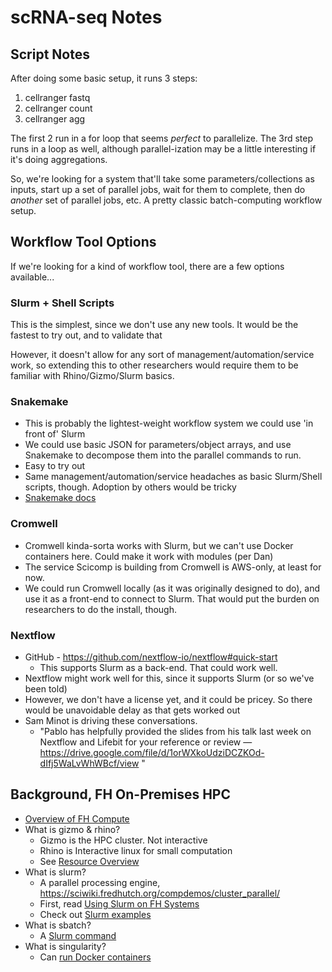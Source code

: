 # scRNA-seq Notes

## Script Notes

After doing some basic setup, it runs 3 steps:

1. cellranger fastq
2. cellranger count 
3. cellranger agg

The first 2 run in a for loop that seems *perfect* to parallelize. The 3rd step runs in a loop as well, although parallel-ization may be a little interesting if it's doing aggregations.

So, we're looking for a system that'll take some parameters/collections as inputs, start up a set of parallel jobs, wait for them to complete, then do *another* set of parallel jobs, etc. A pretty classic batch-computing workflow setup.



## Workflow Tool Options

If we're looking for a kind of workflow tool, there are a few options available...

### Slurm + Shell Scripts

This is the simplest, since we don't use any new tools. It would be the fastest to try out, and to validate that

However, it doesn't allow for any sort of management/automation/service work, so extending this to other researchers would require them to be familiar with Rhino/Gizmo/Slurm basics. 


### Snakemake

* This is probably the lightest-weight workflow system we could use 'in front of' Slurm
* We could use basic JSON for parameters/object arrays, and use Snakemake to decompose them into the parallel commands to run. 
* Easy to try out
* Same management/automation/service headaches as basic Slurm/Shell scripts, though. Adoption by others would be tricky
* [Snakemake docs](https://snakemake.readthedocs.io/en/stable/)


### Cromwell

* Cromwell kinda-sorta works with Slurm, but we can't use Docker containers here. Could make it work with modules (per Dan)
* The service Scicomp is building from Cromwell is AWS-only, at least for now. 
* We could run Cromwell locally (as it was originally designed to do), and use it as a front-end to connect to Slurm. That would put the burden on researchers to do the install, though.


### Nextflow

* GitHub - https://github.com/nextflow-io/nextflow#quick-start
   * This supports Slurm as a back-end. That could work well.
* Nextflow might work well for this, since it supports Slurm (or so we've been told)
* However, we don't have a license yet, and it could be pricey. So there would be unavoidable delay as that gets worked out
* Sam Minot is driving these conversations.
   * "Pablo has helpfully provided the slides from his talk last week on Nextflow and Lifebit for your reference or review — https://drive.google.com/file/d/1orWXkoUdziDCZKOd-dIfj5WaLvWhWBcf/view "






## Background, FH On-Premises HPC

* [Overview of FH Compute](https://sciwiki.fredhutch.org/computing/comp_index/)
* What is gizmo & rhino?
   * Gizmo is the HPC cluster. Not interactive
   * Rhino is Interactive linux for small computation
   * See [Resource Overview](https://sciwiki.fredhutch.org/computing/resource_overview/)
* What is slurm?
   * A parallel processing engine, https://sciwiki.fredhutch.org/compdemos/cluster_parallel/
   * First, read [Using Slurm on FH Systems](https://sciwiki.fredhutch.org/computing/cluster_usingSlurm/)
   * Check out [Slurm examples](https://github.com/FredHutch/slurm-examples)
* What is sbatch?
   * A [Slurm command](https://sciwiki.fredhutch.org/computing/cluster_usingSlurm/)
* What is singularity?
   * Can [run Docker containers](https://sciwiki.fredhutch.org/compdemos/Singularity/)

